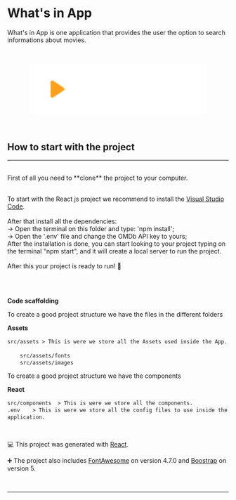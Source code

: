<br>
<br>

# What's in App

What's in App is one application that provides the user the option to search informations about movies.

<br>

<p style="text-align:center;"><img src="./src/assets/images/logo.svg" width="400px"></p>

<br>

## How to start with the project
<hr>
<br>
First of all you need to **clone** the project to your computer.
<br>
<br>


To start with the React js project we recommend to install the [Visual Studio Code](https://code.visualstudio.com/).
<br>
<br>
After that install all the dependencies:
<br>
-> Open the terminal on this folder and type: 'npm install';
<br>
-> Open the '.env' file and change the OMDb API key to yours;
<br>
After the installation is done, you can start looking to your project typing on the terminal "npm start", and it will create a local server to run the project.
<br>
<br>
After this your project is ready to run! 🎉

<br>
<br>

**Code scaffolding**

To create a good project structure we have the files in the different folders 

**Assets**

	src/assets > This is were we store all the Assets used inside the App.

		src/assets/fonts
		src/assets/images



To create a good project structure we have the components 

**React**

	src/components 	> This is were we store all the components. 
	.env 	> This is were we store all the config files to use inside the application. 

<br>


💻 This project was generated with [React](https://reactjs.org/docs/getting-started.html).

➕ The project also includes [FontAwesome](https://fontawesome.com/v4.7.0/) on version 4.7.0 and [Boostrap](https://getbootstrap.com/docs/5.0/getting-started/introduction/) on version 5.

<br>
<hr>
<br>
